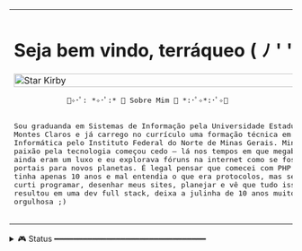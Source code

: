 <table>
  <tr>
    <td style="width: 50%;">
     <h1>Seja bem vindo, terráqueo ( ﾉ ' ')ﾉ</h1>
       <img src="https://i.pinimg.com/originals/58/5f/b8/585fb871dc5698ad1b71f838072cc335.gif" alt="Star Kirby" style="width: 100%; border: none;"/>
      <pre>
            🌸✧･ﾟ: *✧･ﾟ:* 🌟 Sobre Mim 🌟 *:･ﾟ✧*:･ﾟ✧🌸
        <br>
Sou graduanda em Sistemas de Informação pela Universidade Estadual de
Montes Claros e já carrego no currículo uma formação técnica em
Informática pelo Instituto Federal do Norte de Minas Gerais. Minha
paixão pela tecnologia começou cedo — lá nos tempos em que megabytes
ainda eram um luxo e eu explorava fóruns na internet como se fossem
portais para novos planetas. É legal pensar que comecei com PHP quando
tinha apenas 10 anos e mal entendia o que era protocolos, mas sempre
curti programar, desenhar meus sites, planejar e vê que tudo isso
resultou em uma dev full stack, deixa a julinha de 10 anos muito
orgulhosa ;)
    </pre>
    </td>
    <td>

<pre>
✨ 01ª Estação Espacial: <i>Hard Skills</i>
  
- JavaScript, ReactJS, JQuery, PHP, Laravel, SQL
- UI/UX Design (Figma, Photoshop, Bootstrap)  

👽 02ª Estação Espacial: <i>Interesses</i>
  
- Cybersegurança
- Design
- Arte Digital 

🛸 03ª Estação Espacial: <i>EXP</i>
  
- Estágio Laboratório de Educação Digital (LED)
- Freelas
  
</pre>
  </tr>
</table>

<details>
<summary> 🎮 Status ━━━━━━━━━━━━━━━━━━━━━━━━━━━━━━━━ </summary>
<br>
  <img src="https://github-readme-stats.vercel.app/api?username=JuliaCoutinhoNeta&hide_title=false&hide_rank=false&show_icons=true&include_all_commits=true&count_private=true&disable_animations=false&theme=radical&locale=en&hide_border=true" height="163" alt="GitHub Stats" />
<br>
</details>

